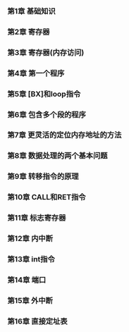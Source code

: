 ### 第1章 基础知识  

### 第2章 寄存器 

### 第3章 寄存器(内存访问) 

### 第4章 第一个程序 

### 第5章 [BX]和loop指令 

### 第6章 包含多个段的程序 

### 第7章 更灵活的定位内存地址的方法

### 第8章 数据处理的两个基本问题 

### 第9章 转移指令的原理 

### 第10章 CALL和RET指令 

### 第11章 标志寄存器 

### 第12章 内中断 

### 第13章 int指令 

### 第14章 端口 

### 第15章 外中断 

### 第16章 直接定址表 
